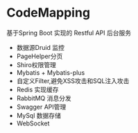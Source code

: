 # CodeMapping
  基于Spring Boot 实现的 Restful API 后台服务  
- 数据源Druid 监控
- PageHelper分页
- Shiro权限管理
- Mybatis + Mybatis-plus
- 自定义Filter,避免XSS攻击和SQL注入攻击
- Redis 实现缓存
- RabbitMQ 消息分发
- Swagger API管理
- MySql 数据存储
- WebSocket
